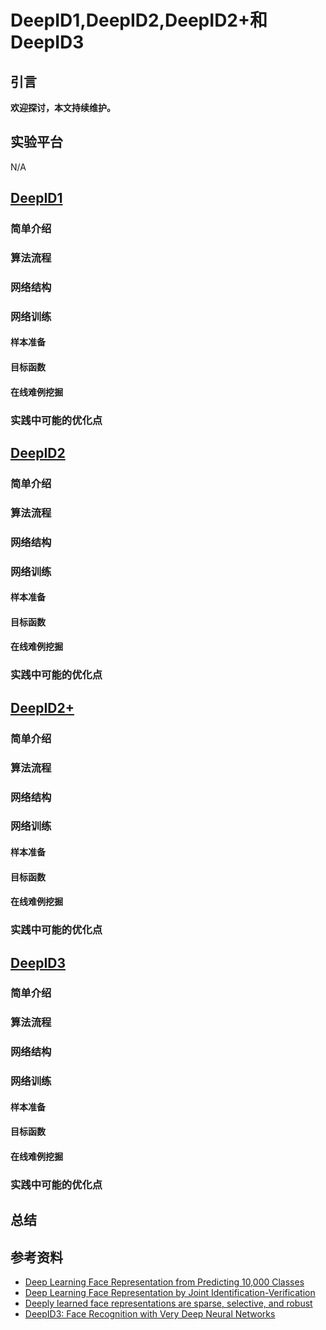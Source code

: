 # 　　　　　　DeepID1,DeepID2,DeepID2+和DeepID3
## 引言

**欢迎探讨，本文持续维护。**

## 实验平台

N/A

## [DeepID1](http://mmlab.ie.cuhk.edu.hk/pdf/YiSun_CVPR14.pdf)

### 简单介绍

### 算法流程

### 网络结构

### 网络训练

#### 样本准备

#### 目标函数

#### 在线难例挖掘

### 实践中可能的优化点

## [DeepID2](https://arxiv.org/abs/1406.4773)

### 简单介绍

### 算法流程

### 网络结构

### 网络训练

#### 样本准备

#### 目标函数

#### 在线难例挖掘

### 实践中可能的优化点

## [DeepID2+](https://arxiv.org/pdf/1412.1265v1.pdf)

### 简单介绍

### 算法流程

### 网络结构

### 网络训练

#### 样本准备

#### 目标函数

#### 在线难例挖掘

### 实践中可能的优化点

## [DeepID3](https://arxiv.org/pdf/1502.00873.pdf)

### 简单介绍

### 算法流程

### 网络结构

### 网络训练

#### 样本准备

#### 目标函数

#### 在线难例挖掘

### 实践中可能的优化点

## 总结

## 参考资料

+ [Deep Learning Face Representation from Predicting 10,000 Classes](http://mmlab.ie.cuhk.edu.hk/pdf/YiSun_CVPR14.pdf)
+ [Deep Learning Face Representation by Joint Identification-Verification](https://arxiv.org/abs/1406.4773)
+ [Deeply learned face representations are sparse, selective, and robust](https://arxiv.org/pdf/1412.1265v1.pdf)
+ [DeepID3: Face Recognition with Very Deep Neural Networks](https://arxiv.org/pdf/1502.00873.pdf)

